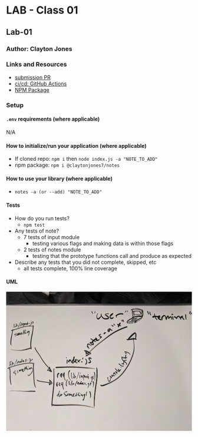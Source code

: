 # LAB - Class 01

## Lab-01

### Author: Clayton Jones

### Links and Resources

- [submission PR](https://github.com/claytonjones-401n16/lab-01/pull/2)
- [ci/cd: GitHub Actions](https://github.com/claytonjones-401n16/lab-01/actions)
- [NPM Package](https://www.npmjs.com/package/@claytonjones7/notes)

### Setup

#### `.env` requirements (where applicable)

N/A

#### How to initialize/run your application (where applicable)

- If cloned repo: `npm i` then `node index.js -a "NOTE_TO_ADD"`
- npm package: `npm i @claytonjones7/notes`

#### How to use your library (where applicable)
- `notes -a (or --add) "NOTE_TO_ADD"`

#### Tests

- How do you run tests?
  - `npm test`
- Any tests of note?
  - 7 tests of input module
    - testing various flags and making data is within those flags
  - 2 tests of notes module
    - testing that the prototype functions call and produce as expected
- Describe any tests that you did not complete, skipped, etc
  - all tests complete, 100% line coverage

#### UML


![lab=01](./assets/lab-01-UML.jpg)
